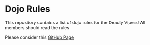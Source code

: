 Dojo Rules
==========

This repository contains a list of dojo rules for the Deadly Vipers!
All members should read the rules

Please consider this [GitHub Page](https://github.com/deadlyvipers)
